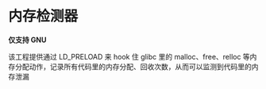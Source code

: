 # 内存检测器

**仅支持 GNU**

该工程提供通过 LD_PRELOAD 来 hook 住 glibc 里的 malloc、free、relloc 等内存分配动作，记录所有代码里的内存分配、回收次数，从而可以监测到代码里的内存泄漏
